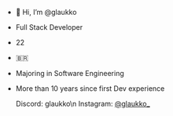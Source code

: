 - 👋 Hi, I’m @glaukko
- Full Stack Developer
- 22
- 🇧🇷
- Majoring in Software Engineering
- More than 10 years since first Dev experience

  Discord: glaukko\n
  Instagram: <a href="https://www.instagram.com/glaukko_/">@glaukko_</a>

<!---
glaukko/glaukko is a ✨ special ✨ repository because its `README.md` (this file) appears on your GitHub profile.
You can click the Preview link to take a look at your changes.
--->
